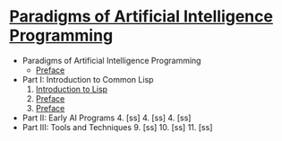 
# [Paradigms of Artificial Intelligence Programming](https://github.com/norvig/paip-lisp)

- Paradigms of Artificial Intelligence Programming
  - [Preface](https://github.com/keer2345/reading-notes/blob/main/it/PAIP/chapter00.md)
- Part I: Introduction to Common Lisp
  1. [Introduction to Lisp](https://github.com/keer2345/reading-notes/blob/main/it/PAIP/chapter01.md)
  1. [Preface](https://github.com/keer2345/reading-notes/blob/main/it/PAIP/chapter00.md)
  1. [Preface](https://github.com/keer2345/reading-notes/blob/main/it/PAIP/chapter00.md)
- Part II: Early AI Programs
  4. [ss]
  4. [ss]
  4. [ss]
- Part III: Tools and Techniques
  9. [ss]
  10. [ss]
  11. [ss]

